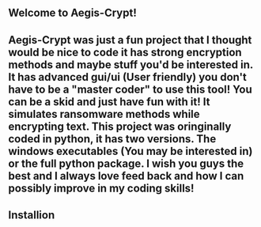 ## Welcome to Aegis-Crypt!
Aegis-Crypt was just a fun project that I thought would be nice to code it has strong encryption methods and maybe stuff you'd be interested in. It has advanced gui/ui (User friendly) you don't have to be a "master coder" to use this tool! You can be a skid and just have fun with it! It simulates ransomware methods while encrypting text. This project was oringinally coded in python, it has two versions. The windows executables (You may be interested in) or the full python package. I wish you guys the best and I always love feed back and how I can possibly improve in my coding skills!
---
## Installion
